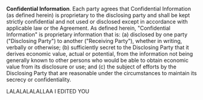 **Confidential Information**.  Each party agrees that Confidential Information (as defined herein) is proprietary to the disclosing party and shall be kept strictly confidential and not used or disclosed except in accordance with applicable law or the Agreement. As defined herein, "Confidential Information" is proprietary information that is: (a) disclosed by one party ("Disclosing Party") to another ("Receiving Party"), whether in writing, verbally or otherwise; (b) sufficiently secret to the Disclosing Party that it derives economic value, actual or potential, from the information not being generally known to other persons who would be able to obtain economic value from its disclosure or use; and (c) the subject of efforts by the Disclosing Party that are reasonable under the circumstances to maintain its secrecy or confidentiality.  

LALALALALALLAA I EDITED YOU